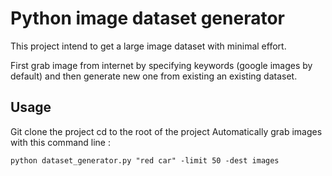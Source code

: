 # Python image dataset generator

This project intend to get a large image dataset with minimal effort.

First grab image from internet by specifying keywords (google images by default) and then generate new one from existing an existing dataset.

## Usage

Git clone the project
cd to the root of the project
Automatically grab images with this command line :

`python dataset_generator.py "red car" -limit 50 -dest images`

